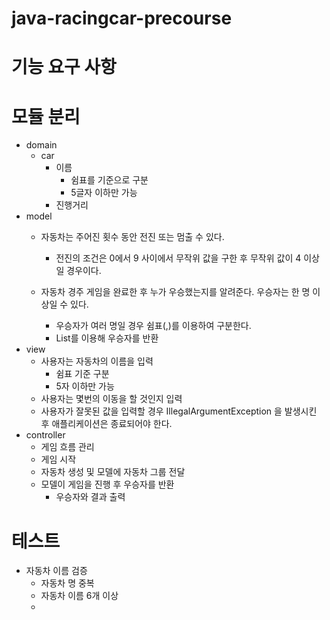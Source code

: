 # java-racingcar-precourse

# 기능 요구 사항

# 모듈 분리
- domain
  - car
    - 이름
      - 쉼표를 기준으로 구분
      - 5글자 이하만 가능
    - 진행거리
- model
  - 자동차는 주어진 횟수 동안 전진 또는 멈출 수 있다.
    - 전진의 조건은 0에서 9 사이에서 무작위 값을 구한 후 무작위 값이 4 이상일 경우이다.
  
  - 자동차 경주 게임을 완료한 후 누가 우승했는지를 알려준다. 우승자는 한 명 이상일 수 있다.
    - 우승자가 여러 명일 경우 쉼표(,)를 이용하여 구분한다.
    - List<Car>를 이용해 우승자를 반환
- view
  - 사용자는 자동차의 이름을 입력
    - 쉼표 기준 구분
    - 5자 이하만 가능
  - 사용자는 몇번의 이동을 할 것인지 입력
  - 사용자가 잘못된 값을 입력할 경우 IllegalArgumentException 을 발생시킨 후 애플리케이션은 종료되어야 한다.
- controller
  - 게임 흐름 관리
  - 게임 시작
  - 자동차 생성 및 모델에 자동차 그룹 전달
  - 모델이 게임을 진행 후 우승자를 반환
    - 우승자와 결과 출력

# 테스트
- 자동차 이름 검증 
  - 자동차 명 중복
  - 자동차 이름 6개 이상
  - 